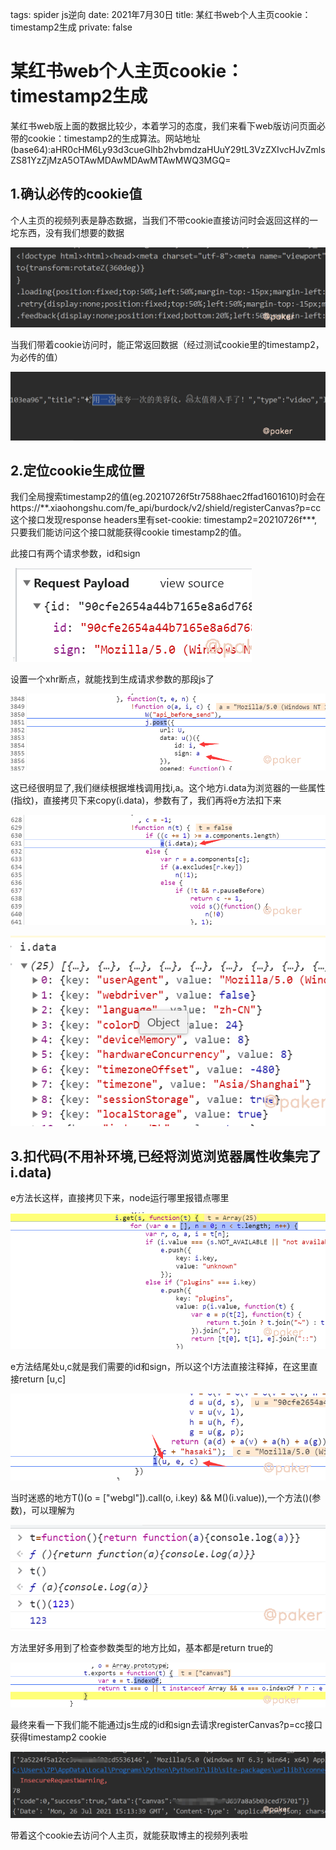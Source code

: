 tags: spider js逆向
date: 2021年7月30日
title: 某红书web个人主页cookie：timestamp2生成
private: false

# 某红书web个人主页cookie：timestamp2生成

某红书web版上面的数据比较少，本着学习的态度，我们来看下web版访问页面必带的cookie：timestamp2的生成算法。网站地址(base64):aHR0cHM6Ly93d3cueGlhb2hvbmdzaHUuY29tL3VzZXIvcHJvZmlsZS81YzZjMzA5OTAwMDAwMDAwMTAwMWQ3MGQ=

## 1.确认必传的cookie值

个人主页的视频列表是静态数据，当我们不带cookie直接访问时会返回这样的一坨东西，没有我们想要的数据

![image-20210726223621090](image-20210726223621090.png)

当我们带着cookie访问时，能正常返回数据（经过测试cookie里的timestamp2，为必传的值）

![image-20210726223746143](image-20210726223746143.png)

## 2.定位cookie生成位置

我们全局搜索timestamp2的值(eg.20210726f5tr7588haec2ffad1601610)时会在https://\*\*.xiaohongshu.com/fe_api/burdock/v2/shield/registerCanvas?p=cc这个接口发现response headers里有set-cookie: timestamp2=20210726f\*\*\*,只要我们能访问这个接口就能获得cookie timestamp2的值。

此接口有两个请求参数，id和sign

​	![image-20210726224833738](image-20210726224833738.png)

设置一个xhr断点，就能找到生成请求参数的那段js了

![image-20210726225133634](image-20210726225133634.png)

这已经很明显了,我们继续根据堆栈调用找i,a。这个地方i.data为浏览器的一些属性(指纹)，直接拷贝下来copy(i.data)，参数有了，我们再将e方法扣下来

![image-20210726225408394](image-20210726225408394.png)

![image-20210726225506862](image-20210726225506862.png)

## 3.扣代码(不用补环境,已经将浏览浏览器属性收集完了i.data)

e方法长这样，直接拷贝下来，node运行哪里报错点哪里

![image-20210726225926568](image-20210726225926568.png)

e方法结尾处u,c就是我们需要的id和sign，所以这个l方法直接注释掉，在这里直接return [u,c]

![image-20210726230018224](image-20210726230018224.png)

当时迷惑的地方T()(o = ["webgl"]).call(o, i.key) && M()(i.value)),一个方法()(参数)，可以理解为

![image-20210726230811422](image-20210726230811422.png)

方法里好多用到了检查参数类型的地方比如，基本都是return true的

![image-20210726231221222](image-20210726231221222.png)

最终来看一下我们能不能通过js生成的id和sign去请求registerCanvas?p=cc接口获得timestamp2 cookie

![image-20210726231549872](image-20210726231549872.png)

带着这个cookie去访问个人主页，就能获取博主的视频列表啦